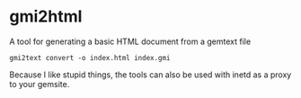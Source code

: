 # gmi2html

A tool for generating a basic HTML document from a gemtext file

```
gmi2text convert -o index.html index.gmi
```

Because I like stupid things, the tools can also be used with inetd as a proxy
to your gemsite.
